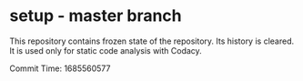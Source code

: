 # setup - master branch

This repository contains frozen state of the repository.
Its history is cleared. It is used only for static code
analysis with Codacy.

Commit Time: 1685560577